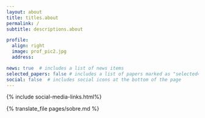 ```yaml
---
layout: about
title: titles.about
permalink: /
subtitle: descriptions.about 

profile:
  align: right
  image: prof_pic2.jpg
  address:

news: true  # includes a list of news items
selected_papers: false # includes a list of papers marked as "selected={true}"
social: false  # includes social icons at the bottom of the page
---
```


{% include social-media-links.html%}

{% translate_file pages/sobre.md %}
